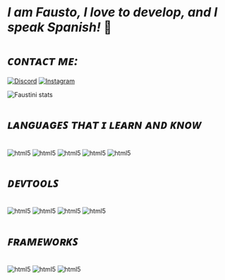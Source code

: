 # ***I am Fausto, I love to develop, and I speak Spanish!*** 🐍

# ***ᴄᴏɴᴛᴀᴄᴛ ᴍᴇ:***
[![Discord](https://img.shields.io/badge/Discord-7289DA?style=for-the-badge&logo=discord&logoColor=white)](https://discord.com/invite/uat)
[![Instagram](https://img.shields.io/badge/Instagram-E4405F?style=for-the-badge&logo=instagram&logoColor=white)](https://www.instagram.com/faustini_x9/)

![Faustini stats](https://github-readme-stats.vercel.app/api?username=Faustini&show_icons=true&theme=dracula)
#

# ***ʟᴀɴɢᴜᴀɢᴇꜱ ᴛʜᴀᴛ ɪ ʟᴇᴀʀɴ ᴀɴᴅ ᴋɴᴏᴡ***

<div style="display: inline_block"><br/>
   <img align="center" alt="html5" src="https://camo.githubusercontent.com/a1b2dac5667822ee0d98ae6d799da61987fd1658dfeb4d2ca6e3c99b1535ebd8/68747470733a2f2f696d672e736869656c64732e696f2f62616467652f707974686f6e2d3336373041303f7374796c653d666f722d7468652d6261646765266c6f676f3d707974686f6e266c6f676f436f6c6f723d666664643534" />
   <img align="center" alt="html5" src="https://img.shields.io/badge/HTML5-E34F26?style=for-the-badge&logo=html5&logoColor=white" />    
   <img align="center" alt="html5" src="https://camo.githubusercontent.com/092bfc6deb6be52fa9368b631fb6cac2efaa069e1a057fb6e99ac776f877fe99/68747470733a2f2f696d672e736869656c64732e696f2f62616467652f632532332d2532333233393132303f7374796c653d666f722d7468652d6261646765266c6f676f3d632d7368617270266c6f676f436f6c6f723d7768697465" />
   <img align="center" alt="html5" src="https://img.shields.io/badge/C%2B%2B-00599C?style=for-the-badge&logo=c%2B%2B&logoColor=white" /> 
   <img align="center" alt="html5" src="https://www.chetu.com/img/technology-pages/on-demand-developers/golang/logo/go.png" />
</div>
 
 # 

 # ***ᴅᴇᴠᴛᴏᴏʟꜱ***
<div style="display: inline_block"><br/>
   <img align="center" alt="html5" src="https://img.shields.io/badge/Atom-66595C?style=for-the-badge&logo=Atom&logoColor=white" />
   <img align="center" alt="html5" src="https://img.shields.io/badge/PyCharm-000000.svg?&style=for-the-badge&logo=PyCharm&logoColor=white" />
   <img align="center" alt="html5" src="https://img.shields.io/badge/Visual_Studio-5C2D91?style=for-the-badge&logo=visual%20studio&logoColor=white" />
   <img align="center" alt="html5" src="https://img.shields.io/badge/Visual_Studio_Code-0078D4?style=for-the-badge&logo=visual%20studio%20code&logoColor=white" />
 
 #

 # ***ꜰʀᴀᴍᴇᴡᴏʀᴋꜱ***

<div style="display: inline_block"><br/>
  <img align="center" alt="html5" src="https://camo.githubusercontent.com/918fce8d50581bd97b7133e677a78ed2cad14f970522f219daaeb6d1c81060e1/68747470733a2f2f696d672e736869656c64732e696f2f62616467652f6d7973716c2d2532333030662e7376673f7374796c653d666f722d7468652d6261646765266c6f676f3d6d7973716c266c6f676f436f6c6f723d7768697465" /> 
  <img align="center" alt="html5" src="https://camo.githubusercontent.com/a1eae878fdd3d1c1b687992ca74e5cac85f4b68e60a6efaa7bc8dc9883b71229/68747470733a2f2f696d672e736869656c64732e696f2f62616467652f4e6f64652e6a732d3333393933333f7374796c653d666f722d7468652d6261646765266c6f676f3d6e6f6465646f746a73266c6f676f436f6c6f723d7768697465" />   
  <img align="center" alt="html5" src="https://img.shields.io/badge/Django-092E20?style=for-the-badge&logo=django&logoColor=white" />

</div>    

#
